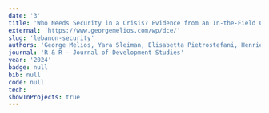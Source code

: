```yaml
---
date: '3'
title: 'Who Needs Security in a Crisis? Evidence from an In-the-Field Choice Experiment in Lebanon'
external: 'https://www.georgemelios.com/wp/dce/'
slug: 'lebanon-security'
authors: 'George Melios, Yara Sleiman, Elisabetta Pietrostefani, Henrietta Moore'
journal: 'R & R - Journal of Development Studies'
year: '2024'
badge: null
bib: null
code: null
tech:
showInProjects: true
---
```

